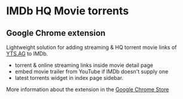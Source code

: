 # IMDb HQ Movie torrents
## Google Chrome extension

Lightweight solution for adding streaming & HQ torrent movie links of [YTS.AG](http://yts.ag/) to IMDb.
* torrent & online streaming links inside movie detail page
* embed movie trailer from YouTube if IMDb doesn't supply one
* latest torrents widget in index page sidebar.

More information about the extension in the [Google Chrome Store](https://chrome.google.com/webstore/detail/imdb-torrents/aigcaiclehmgphlnnjcohbkbfjhddgan)
